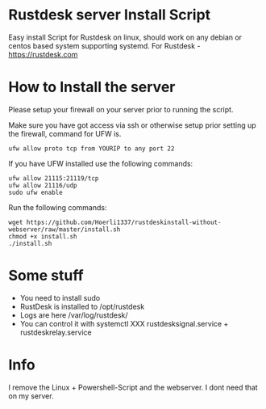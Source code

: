 # Rustdesk server Install Script
Easy install Script for Rustdesk on linux, should work on any debian or centos based system supporting systemd. For Rustdesk - https://rustdesk.com

# How to Install the server
Please setup your firewall on your server prior to running the script.

Make sure you have got access via ssh or otherwise setup prior setting up the firewall, command for UFW is.
```
ufw allow proto tcp from YOURIP to any port 22
```

If you have UFW installed use the following commands:
```
ufw allow 21115:21119/tcp
ufw allow 21116/udp
sudo ufw enable
```

Run the following commands:
```
wget https://github.com/Hoerli1337/rustdeskinstall-without-webserver/raw/master/install.sh
chmod +x install.sh
./install.sh
```

# Some stuff

- You need to install sudo
- RustDesk is installed to /opt/rustdesk
- Logs are here /var/log/rustdesk/
- You can control it with systemctl XXX rustdesksignal.service + rustdeskrelay.service

# Info
I remove the Linux + Powershell-Script and the webserver. I dont need that on my server.
